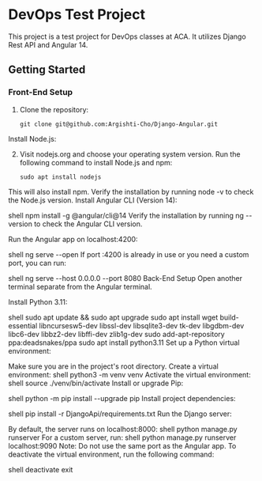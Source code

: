 # DevOps Test Project

This project is a test project for DevOps classes at ACA. It utilizes Django Rest API and Angular 14.

## Getting Started

### Front-End Setup

1. Clone the repository:
   ```shell
   git clone git@github.com:Argishti-Cho/Django-Angular.git
Install Node.js:

2. Visit nodejs.org and choose your operating system version.
Run the following command to install Node.js and npm:
    ```shell
    sudo apt install nodejs
This will also install npm. Verify the installation by running node -v to check the Node.js version.
Install Angular CLI (Version 14):

shell
npm install -g @angular/cli@14
Verify the installation by running ng --version to check the Angular CLI version.

Run the Angular app on localhost:4200:

shell
ng serve --open
If port :4200 is already in use or you need a custom port, you can run:

shell
ng serve --host 0.0.0.0 --port 8080
Back-End Setup
Open another terminal separate from the Angular terminal.

Install Python 3.11:

shell
sudo apt update && sudo apt upgrade
sudo apt install wget build-essential libncursesw5-dev libssl-dev libsqlite3-dev tk-dev libgdbm-dev libc6-dev libbz2-dev libffi-dev zlib1g-dev
sudo add-apt-repository ppa:deadsnakes/ppa
sudo apt install python3.11
Set up a Python virtual environment:

Make sure you are in the project's root directory.
Create a virtual environment:
shell
python3 -m venv venv
Activate the virtual environment:
shell
source ./venv/bin/activate
Install or upgrade Pip:

shell
python -m pip install --upgrade pip
Install project dependencies:

shell
pip install -r DjangoApi/requirements.txt
Run the Django server:

By default, the server runs on localhost:8000:
shell
python manage.py runserver
For a custom server, run:
shell
python manage.py runserver localhost:9090
Note: Do not use the same port as the Angular app.
To deactivate the virtual environment, run the following command:

shell
deactivate
exit